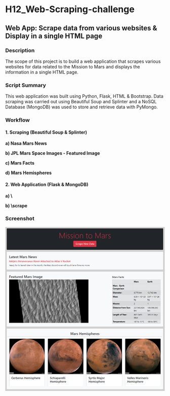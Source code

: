 # H12_Web-Scraping-challenge
## Web App: Scrape data from various websites & Display in a single HTML page

### Description
The scope of this project is to build a web application that scrapes various websites for data related to the Mission to Mars and displays the information in a single HTML page.


### Script Summary
This web application was built using Python, Flask, HTML & Bootstrap. Data scraping was carried out using Beautiful Soup and Splinter and a NoSQL Database (MongoDB) was used to store and retrieve data with PyMongo. 


### Workflow

#### 1. Scraping (Beautiful Soup & Splinter)

**a) Nasa Mars News**

**b) JPL Mars Space Images - Featured Image**

**c) Mars Facts**

**d) Mars Hemispheres**


#### 2. Web Application (Flask & MongoDB)

**a) \\**


**b) \\scrape**


### Screenshot
![WebApp_Screenshot](MissionToMars/Images/WebApp_Screenshot.png)